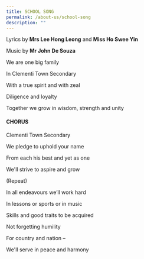```yaml
---
title: SCHOOL SONG
permalink: /about-us/school-song
description: ""
---
```

Lyrics by **Mrs Lee Hong Leong** and **Miss Ho Swee Yin**

Music by **Mr John De Souza**

We are one big family

In Clementi Town Secondary

With a true spirit and with zeal

Diligence and loyalty

Together we grow in wisdom, strength and unity

#### **CHORUS**

Clementi Town Secondary

We pledge to uphold your name

From each his best and yet as one

We'll strive to aspire and grow

(Repeat)

In all endeavours we’ll work hard

In lessons or sports or in music

Skills and good traits to be acquired

Not forgetting humility

For country and nation –

We'll serve in peace and harmony